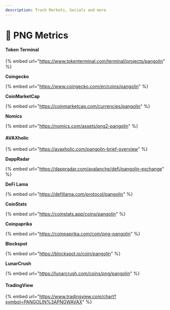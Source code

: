 ```yaml
---
description: Track Markets, Socials and more
---
```


# 🔎 PNG Metrics

#### **Token Terminal**

{% embed url="https://www.tokenterminal.com/terminal/projects/pangolin" %}

**Coingecko**

{% embed url="https://www.coingecko.com/en/coins/pangolin" %}

**CoinMarketCap**

{% embed url="https://coinmarketcap.com/currencies/pangolin" %}

**Nomics**

{% embed url="https://nomics.com/assets/png2-pangolin" %}

#### AVAXholic

{% embed url="https://avaxholic.com/pangolin-brief-overview" %}

**DappRadar**

{% embed url="https://dappradar.com/avalanche/defi/pangolin-exchange" %}

**DeFi Lama**

{% embed url="https://defillama.com/protocol/pangolin" %}

**CoinStats**

{% embed url="https://coinstats.app/coins/pangolin" %}

**Coinpaprika**

{% embed url="https://coinpaprika.com/coin/png-pangolin" %}

**Blockspot**

{% embed url="https://blockspot.io/coin/pangolin" %}

**LunarCrush**

{% embed url="https://lunarcrush.com/coins/png/pangolin" %}

#### TradingView

{% embed url="https://www.tradingview.com/chart?symbol=PANGOLIN%3APNGWAVAX" %}
